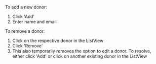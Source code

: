 To add a new donor:

1. Click 'Add'
2. Enter name and email



To remove a donor:

1. Click on the respective donor in the ListView 
2. Click 'Remove'
3. This also temporarily removes the option to edit a donor. To resolve, either click 'Add' or click on another existing donor in the ListView
